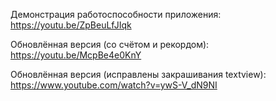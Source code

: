 Демонстрация работоспособности приложения:
https://youtu.be/ZpBeuLfJIqk

Обновлённая версия (со счётом и рекордом): https://youtu.be/McpBe4e0KnY

Обновлённая версия (исправлены закрашивания textview): https://www.youtube.com/watch?v=ywS-V_dN9NI
